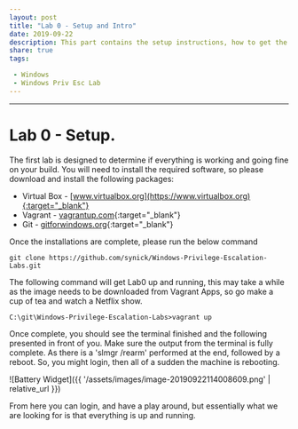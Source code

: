 ```yaml
---
layout: post
title: "Lab 0 - Setup and Intro"
date: 2019-09-22
description: This part contains the setup instructions, how to get the labs up and running using Vagrant and VitualBox.
share: true
tags:

 - Windows
 - Windows Priv Esc Lab
---
```

---

# [](#header-1)Lab 0 - Setup.

The first lab is designed to determine if everything is working and going fine on your build. You will need to install the required software, so please download and install the following packages:

* Virtual Box - [www.virtualbox.org](https://www.virtualbox.org){:target="_blank"}
* Vagrant - [vagrantup.com](https://vagrantup.com){:target="_blank"}
* Git - [gitforwindows.org](https://gitforwindows.org){:target="_blank"}

Once the installations are complete, please run the below command

````
git clone https://github.com/synick/Windows-Privilege-Escalation-Labs.git
````

The following command will get Lab0 up and running, this may take a while as the image needs to be downloaded from Vagrant Apps, so go make a cup of tea and watch a Netflix show.

```
C:\git\Windows-Privilege-Escalation-Labs>vagrant up
```



Once complete, you should see the terminal finished and the following presented in front of you. Make sure the output from the terminal is fully complete. As there is a 'slmgr /rearm' performed at the end, followed by a reboot. So, you might login, then all of a sudden the machine is rebooting. 

![Battery Widget]({{ '/assets/images/image-20190922114008609.png' | relative_url }})

From here you can login, and have a play around, but essentially what we are looking for is that everything is up and running.